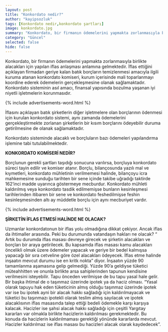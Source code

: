 ```yaml
---
layout: post
title: "Konkordato nedir?"
author: "kayipsozluk"
tags: [Konkordato nedir,konkordato şartları]
image: konkordato.jpg
summary: "Konkordato, bir firmanın ödemelerini yapmakta zorlanmasıyla birlikte alacakları için yapılan iflas anlaşması anlamına gelmektedir. İflas ettiğini açıklayan firmadan geriye kalan batık borçların temizlenmesi "
category: "Güncel"
selected: false  
hide: false
---
```


Konkordato, bir firmanın ödemelerini yapmakta zorlanmasıyla birlikte alacakları için yapılan iflas anlaşması anlamına gelmektedir. İflas ettiğini açıklayan firmadan geriye kalan batık borçların temizlenmesi amacıyla ilgili kuruma atanan konkordato komiseri, kurum içerisinde mali toparlanmayı koordine ederek ödemelerin gerçekleşmesine olanak sağlamaktadır. Konkordato sisteminin asıl amacı, finansal yapısında bozulma yaşanan iyi niyetli işletmelerin korunmasıdır. 

{% include advertisements-word.html %}

İflasını açıklayan batık şirketlerin diğer işletmelere olan borçlarının ödenmesi için kurulan konkordato sistemi, aynı zamanda ödemelerini gerçekleştirmekte zorlanan şirketlerin bir kısım borçlarını ödeyebilir duruma getirilmesine de olanak sağlamaktadır.

Konkordato sisteminde alacaklı ve borçluların bazı ödemeleri yapılandırma işlemine tabi tutulabilmektedir.

**KONKORDATO KOMİSERİ NEDİR?**

Borçlunun gerekli şartları taşıdığı sonucuna varılırsa, borçluya konkordato süreci tayin edilir ve komiser atanır. Borçlu, bilançosunda yazılı mal ve kıymetleri, konkordato mühletinin verilmemesi halinde, bilançoyu icra mahkemesine sunduğu tarihten bir sene içinde takibe uğradığı taktirde 162’inci madde uyarınca göstermeye mecburdur. Konkordato mühleti kaldırılmış veya konkordato tasdik edilmemişse bunların kesinleşmesi tarihlerinden itibaren bir sene ve konkordato feshedilmişse feshin kesinleşmesinden altı ay müddetle borçlu için aynı mecburiyet vardır. 

{% include advertisements-word.html %}

**ŞİRKETİN İFLAS ETMESİ HALİNDE NE OLACAK?**

Uzmanlar konkordatonun bir iflas yolu olmadığına dikkat çekiyor. Ancak iflas da ihtimaller arasında. Peki bu durumunda vatandaşın hakları ne olacak? “ Artık bu durumda iflas masası devreye girecek ve şirketin alacakları ve borçları bir araya getirilecek. Bu kapsamda iflas masası kamu alacakları öncelikli olmak üzere ödemeler yapacak ve geriye bir bedel kalmışsa yapacağı bir sıra cetveline göre özel alacakları ödeyecek. İflas etme halinde inşaatın mevcut durumu ise en kritk nokta” diyor. İnşaatın yüzde 90 tamamlanma aşamasına gelip gelmediği. Yüzde 90’a geldiyse tüketici müteahhitten ve onunla birlikte arsa sahiplerinden tapunun kendisine verilmesini isteyebilir. Tapu önceden verilmişse de bu tapu yasal hale gelir. Bir başka ihtimal de o taşınmaz üzerinde ipotek ya da haciz olması. “Yasal olarak tapuyu hak eden tüketicinin almış olduğu taşınmaz üzerinde ipotek var ise bu ipotek ayni bir alacak hakkı sağladığı için kaldırılmayacak ve tüketici bu taşınmazı ipotekli olarak teslim almış sayılacak ve ipotek alacaklısının iflas masasında talep ettiği bedeli ödemekle karşı karşıya kalacak. Hacizler ise şahsi alacak hakkı sağladığı için çeşitli Yargıtay kararları var olmakla birlikte hacizlerin kaldırılması gerekmektedir. Bu konuda da hacizlerin kaldırılmaması gerektiği yönünde kararlarda mevcut. Hacizler kaldırılmaz ise iflas masası bu hacizleri alacak olarak kaydedecek”.